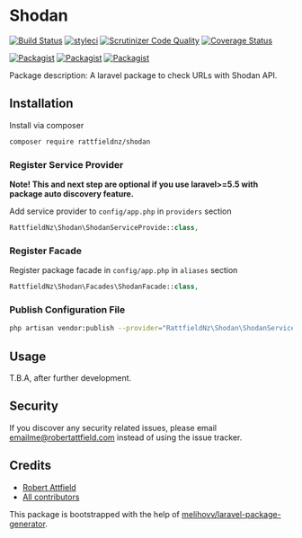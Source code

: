 # Shodan

[![Build Status](https://travis-ci.org/rattfieldnz/shodan.svg?branch=master)](https://travis-ci.org/rattfieldnz/shodan)
[![styleci](https://styleci.io/repos/CHANGEME/shield)](https://styleci.io/repos/CHANGEME)
[![Scrutinizer Code Quality](https://scrutinizer-ci.com/g/rattfieldnz/shodan/badges/quality-score.png?b=master)](https://scrutinizer-ci.com/g/rattfieldnz/shodan/?branch=master)
[![Coverage Status](https://coveralls.io/repos/github/rattfieldnz/shodan/badge.svg?branch=master)](https://coveralls.io/github/rattfieldnz/shodan?branch=master)

[![Packagist](https://img.shields.io/packagist/v/rattfieldnz/shodan.svg)](https://packagist.org/packages/rattfieldnz/shodan)
[![Packagist](https://poser.pugx.org/rattfieldnz/shodan/d/total.svg)](https://packagist.org/packages/rattfieldnz/shodan)
[![Packagist](https://img.shields.io/packagist/l/rattfieldnz/shodan.svg)](https://packagist.org/packages/rattfieldnz/shodan)

Package description: A laravel package to check URLs with Shodan API.

## Installation

Install via composer
```bash
composer require rattfieldnz/shodan
```

### Register Service Provider

**Note! This and next step are optional if you use laravel>=5.5 with package
auto discovery feature.**

Add service provider to `config/app.php` in `providers` section
```php
RattfieldNz\Shodan\ShodanServiceProvide::class,
```

### Register Facade

Register package facade in `config/app.php` in `aliases` section
```php
RattfieldNz\Shodan\Facades\ShodanFacade::class,
```

### Publish Configuration File

```bash
php artisan vendor:publish --provider="RattfieldNz\Shodan\ShodanServiceProvider" --tag="config"
```

## Usage

T.B.A, after further development.

## Security

If you discover any security related issues, please email emailme@robertattfield.com
instead of using the issue tracker.

## Credits

- [Robert Attfield](https://github.com/rattfieldnz/shodan)
- [All contributors](https://github.com/rattfieldnz/shodan/graphs/contributors)

This package is bootstrapped with the help of
[melihovv/laravel-package-generator](https://github.com/melihovv/laravel-package-generator).
